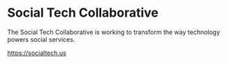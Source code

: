 # Social Tech Collaborative

The Social Tech Collaborative is working to transform the way technology powers social services.

https://socialtech.us